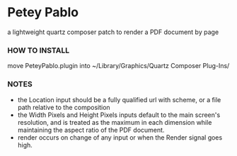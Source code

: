 
# Petey Pablo
a lightweight quartz composer patch to render a PDF document by page

### HOW TO INSTALL
move PeteyPablo.plugin into ~/Library/Graphics/Quartz Composer Plug-Ins/

### NOTES
* the Location input should be a fully qualified url with scheme, or a file path relative to the composition
* the Width Pixels and Height Pixels inputs default to the main screen's resolution, and is treated as the maximum in each dimension while maintaining the aspect ratio of the PDF document.
* render occurs on change of any input or when the Render signal goes high.
